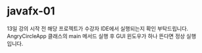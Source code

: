 # javafx-01


13일 강의 시작 전 해당 프로젝트가 수강자 IDE에서 실행되는지 확인 부탁드립니다.
AngryCircleApp 클래스의 main 메서드 실행 후 GUI 윈도우가 하나 뜬다면 정상 실행입니다.

